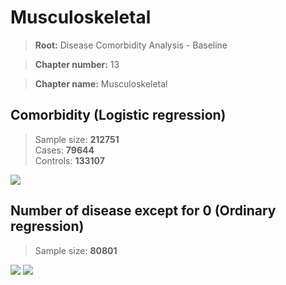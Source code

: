 # Musculoskeletal

> **Root:** Disease Comorbidity Analysis - Baseline

> **Chapter number:** 13  

> **Chapter name:** Musculoskeletal  

## Comorbidity (Logistic regression)
> Sample size: **212751**  
> Cases: **79644**  
> Controls: **133107**
<img src="/Chapter/Figures/Incidence/LG/Chapter_13.png"/>
<CsvTable src="/public/Chapter/Data/Incidence/LG/LG_Chapter_13.csv" label="🔍 View full results" />

## Number of disease except for 0 (Ordinary regression)
> Sample size: **80801**
<img src="/Chapter/Figures/Incidence/Histogram/Chapter_13_in.png"/>
<CsvTable src="/public/Chapter/Data/Incidence/Histogram/Chapter_13_in.csv" label="🔍 View full results" />

<img src="/Chapter/Figures/Incidence/ORD/Chapter_13.png"/>
<CsvTable src="/public/Chapter/Data/Incidence/ORD/ORD_Chapter_13.csv" label="🔍 View full results" />
